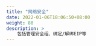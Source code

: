 ```yaml
---
title: "网络安全"
date: 2022-01-06T18:06:50+08:00
weight: 80
description: >
    包括管理安全组、绑定/解绑EIP等
---
```


